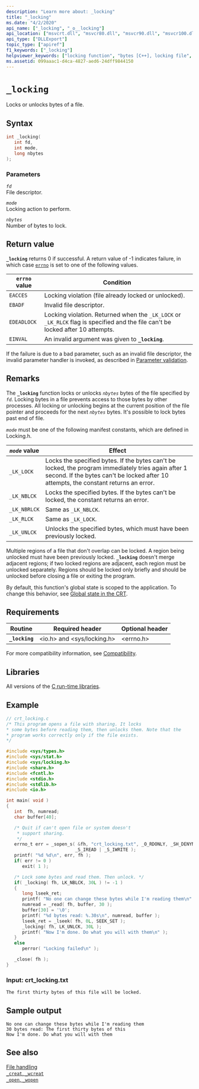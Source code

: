 ```yaml
---
description: "Learn more about: _locking"
title: "_locking"
ms.date: "4/2/2020"
api_name: ["_locking", "_o__locking"]
api_location: ["msvcrt.dll", "msvcr80.dll", "msvcr90.dll", "msvcr100.dll", "msvcr100_clr0400.dll", "msvcr110.dll", "msvcr110_clr0400.dll", "msvcr120.dll", "msvcr120_clr0400.dll", "ucrtbase.dll", "api-ms-win-crt-stdio-l1-1-0.dll", "api-ms-win-crt-private-l1-1-0.dll"]
api_type: ["DLLExport"]
topic_type: ["apiref"]
f1_keywords: ["_locking"]
helpviewer_keywords: ["locking function", "bytes [C++], locking file", "files [C++], locking bytes", "files [C++], locking", "_locking function"]
ms.assetid: 099aaac1-d4ca-4827-aed6-24dff9844150
---
```

# `_locking`

Locks or unlocks bytes of a file.

## Syntax

```C
int _locking(
   int fd,
   int mode,
   long nbytes
);
```

### Parameters

*`fd`*\
File descriptor.

*`mode`*\
Locking action to perform.

*`nbytes`*\
Number of bytes to lock.

## Return value

**`_locking`** returns 0 if successful. A return value of -1 indicates failure, in which case [`errno`](../errno-doserrno-sys-errlist-and-sys-nerr.md) is set to one of the following values.

| `errno` value | Condition |
|---|---|
| `EACCES` | Locking violation (file already locked or unlocked). |
| `EBADF` | Invalid file descriptor. |
| `EDEADLOCK` | Locking violation. Returned when the `_LK_LOCK` or `_LK_RLCK` flag is specified and the file can't be locked after 10 attempts. |
| `EINVAL` | An invalid argument was given to **`_locking`**. |

If the failure is due to a bad parameter, such as an invalid file descriptor, the invalid parameter handler is invoked, as described in [Parameter validation](../parameter-validation.md).

## Remarks

The **`_locking`** function locks or unlocks *`nbytes`* bytes of the file specified by *`fd`*. Locking bytes in a file prevents access to those bytes by other processes. All locking or unlocking begins at the current position of the file pointer and proceeds for the next *`nbytes`* bytes. It's possible to lock bytes past end of file.

*`mode`* must be one of the following manifest constants, which are defined in Locking.h.

| *`mode`* value | Effect |
|---|---|
| `_LK_LOCK` | Locks the specified bytes. If the bytes can't be locked, the program immediately tries again after 1 second. If the bytes can't be locked after 10 attempts, the constant returns an error. |
| `_LK_NBLCK` | Locks the specified bytes. If the bytes can't be locked, the constant returns an error. |
| `_LK_NBRLCK` | Same as `_LK_NBLCK`. |
| `_LK_RLCK` | Same as `_LK_LOCK`. |
| `_LK_UNLCK` | Unlocks the specified bytes, which must have been previously locked. |

Multiple regions of a file that don't overlap can be locked. A region being unlocked must have been previously locked. **`_locking`** doesn't merge adjacent regions; if two locked regions are adjacent, each region must be unlocked separately. Regions should be locked only briefly and should be unlocked before closing a file or exiting the program.

By default, this function's global state is scoped to the application. To change this behavior, see [Global state in the CRT](../global-state.md).

## Requirements

| Routine | Required header | Optional header |
|---|---|---|
| **`_locking`** | \<io.h> and \<sys/locking.h> | \<errno.h> |

For more compatibility information, see [Compatibility](../compatibility.md).

## Libraries

All versions of the [C run-time libraries](../crt-library-features.md).

## Example

```C
// crt_locking.c
/* This program opens a file with sharing. It locks
* some bytes before reading them, then unlocks them. Note that the
* program works correctly only if the file exists.
*/

#include <sys/types.h>
#include <sys/stat.h>
#include <sys/locking.h>
#include <share.h>
#include <fcntl.h>
#include <stdio.h>
#include <stdlib.h>
#include <io.h>

int main( void )
{
   int  fh, numread;
   char buffer[40];

   /* Quit if can't open file or system doesn't
    * support sharing.
    */
   errno_t err = _sopen_s( &fh, "crt_locking.txt", _O_RDONLY, _SH_DENYNO,
                          _S_IREAD | _S_IWRITE );
   printf( "%d %d\n", err, fh );
   if( err != 0 )
      exit( 1 );

   /* Lock some bytes and read them. Then unlock. */
   if( _locking( fh, LK_NBLCK, 30L ) != -1 )
   {
      long lseek_ret;
      printf( "No one can change these bytes while I'm reading them\n" );
      numread = _read( fh, buffer, 30 );
      buffer[30] = '\0';
      printf( "%d bytes read: %.30s\n", numread, buffer );
      lseek_ret = _lseek( fh, 0L, SEEK_SET );
      _locking( fh, LK_UNLCK, 30L );
      printf( "Now I'm done. Do what you will with them\n" );
   }
   else
      perror( "Locking failed\n" );

   _close( fh );
}
```

### Input: crt_locking.txt

```Input
The first thirty bytes of this file will be locked.
```

## Sample output

```Output
No one can change these bytes while I'm reading them
30 bytes read: The first thirty bytes of this
Now I'm done. Do what you will with them
```

## See also

[File handling](../file-handling.md)\
[`_creat`, `_wcreat`](creat-wcreat.md)\
[`_open`, `_wopen`](open-wopen.md)
